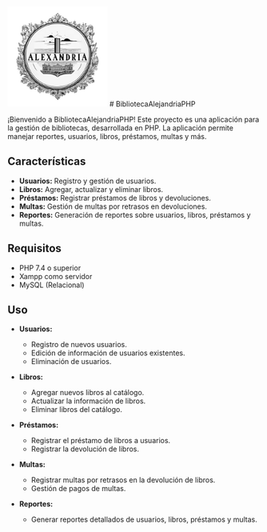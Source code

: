 <img src="img/logoBiblioteca.png" alt="Logo de la Biblioteca" width="200">
# BibliotecaAlejandriaPHP

¡Bienvenido a BibliotecaAlejandriaPHP! 
Este proyecto es una aplicación para la gestión de bibliotecas, desarrollada en PHP.
La aplicación permite manejar reportes, usuarios, libros, préstamos, multas y más.

## Características

- **Usuarios:** Registro y gestión de usuarios.
- **Libros:** Agregar, actualizar y eliminar libros.
- **Préstamos:** Registrar préstamos de libros y devoluciones.
- **Multas:** Gestión de multas por retrasos en devoluciones.
- **Reportes:** Generación de reportes sobre usuarios, libros, préstamos y multas.

## Requisitos

- PHP 7.4 o superior
- Xampp como servidor
- MySQL (Relacional)


## Uso

- **Usuarios:**
  - Registro de nuevos usuarios.
  - Edición de información de usuarios existentes.
  - Eliminación de usuarios.

- **Libros:**
  - Agregar nuevos libros al catálogo.
  - Actualizar la información de libros.
  - Eliminar libros del catálogo.

- **Préstamos:**
  - Registrar el préstamo de libros a usuarios.
  - Registrar la devolución de libros.

- **Multas:**
  - Registrar multas por retrasos en la devolución de libros.
  - Gestión de pagos de multas.

- **Reportes:**
  - Generar reportes detallados de usuarios, libros, préstamos y multas.
